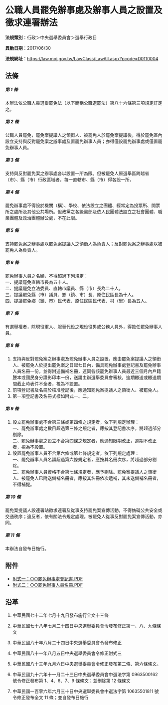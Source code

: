# 公職人員罷免辦事處及辦事人員之設置及徵求連署辦法



**法規類別**：行政＞中央選舉委員會＞選舉行政目

**異動日期**：2017/06/30  

**法規網址**：https://law.moj.gov.tw/LawClass/LawAll.aspx?pcode=D0110004



## 法條
##### 第 1 條
本辦法依公職人員選舉罷免法（以下簡稱公職選罷法）第八十六條第三項規定訂定之。

##### 第 2 條
公職人員罷免，罷免案提議人之領銜人、被罷免人於罷免案提議後，得於罷免區內設立支持與反對罷免案之辦事處及置罷免辦事人員；亦得僅設罷免辦事處或僅置罷免辦事人員。

##### 第 3 條
支持與反對罷免案之辦事處各以設置一所為限。但被罷免人原選舉區跨越省（市）、縣（市）行政區域者，每一直轄市、縣（市）得各設一所。

##### 第 4 條
罷免辦事處不得設於機關（構）、學校、依法設立之團體、經常定為投票所、開票所之處所及其他公共場所。但政黨之各級黨部及依人民團體法設立之社會團體、職業團體及政治團體辦公處，不在此限。

##### 第 5 條
支持罷免案之辦事處以罷免案提議人之領銜人為負責人；反對罷免案之辦事處以被罷免人為負責人。

##### 第 6 條
罷免辦事人員之名額，不得超過下列規定：  
一、提議罷免直轄市長為五十人。  
二、提議罷免立法委員、直轄市議員、縣（市）長為二十人。  
三、提議罷免縣（市）議員、鄉（鎮、市）長、原住民區長為十人。  
四、提議罷免鄉（鎮、市）民代表、原住民區民代表、村（里）長為五人。

##### 第 7 條
有選舉權者，除現役軍人、服替代役之現役役男或公務人員外，得擔任罷免辦事人員。

##### 第 8 條
1. 支持與反對罷免案之辦事處及罷免辦事人員之設置，應由罷免案提議人之領銜人、被罷免人於提出罷免案之日起七日內，備具罷免辦事處登記書及罷免辦事人員名冊一份，並得附送備補名冊，連同各該罷免辦事人員最近三個月內戶籍謄本或國民身分證影印本一份，送請主辦選舉委員會審核，逾期繳送或繳送期間截止時表件不全者，視為不設置。
1. 前項登記書及名冊於核准登記後，應通知罷免案提議人之領銜人、被罷免人。
1. 第一項登記書及名冊式樣如附式一、二。

##### 第 9 條
1. 設立罷免辦事處不合第三條或第四條之規定者，依下列規定辦理：  
一、罷免辦事處之數目超過第三條之規定者，應按其登記書次序，將超過部分剔除。  
二、罷免辦事處之設立不合第四條之規定者，應通知限期改正，逾期不改正者，視為不設置。
1. 設置罷免辦事人員不合第六條或第七條規定者，依下列規定處理：  
一、罷免辦事人員名額超過第六條規定者，應按其名冊次序，將超過部分剔除。  
二、罷免辦事人員資格不合第七條規定者，應予剔除。罷免案提議人之領銜人、被罷免人已附送備補名冊者，應按其名冊依次遞補，其未送備補名冊者，不得補提。

##### 第 10 條
罷免案提議人設連署站徵求連署及從事支持罷免案宣傳活動，不得妨礙公共安全或交通秩序；違反者，依有關法令規定處理。被罷免人從事反對罷免案宣傳活動，亦同。

##### 第 11 條
本辦法自發布日施行。
## 附件
* [附式一：○○罷免辦事處登記書.PDF](https://law.moj.gov.tw/LawClass/LawGetFile.ashx?FileId=0000200078)
* [附式二：○○罷免辦事人員名冊.PDF](https://law.moj.gov.tw/LawClass/LawGetFile.ashx?FileId=0000200079)
## 沿革
1. 中華民國七十二年七月十九日發布施行全文十三條                      
1. 中華民國七十八年七月二十四日中央選舉委員會令發布修正第一、八、九條條文
1. 中華民國八十年八月二十四日中央選舉委員會令發布修正                
1. 中華民國八十一年八月五日中央選舉委員會令修正附式三                    

1. 中華民國八十三年九月六日中央選舉委員會令修正發布第二條、第六條條文。
1. 中華民國九十六年十一月二十三日中央選舉委員會中選法字第 0963500162 號令修正發布第 1、4、6、7、9  條條文；並刪除第 12 條條文  
1. 中華民國一百零六年六月三十日中央選舉委員會中選法字第 10635501811  號令修正發布全文 11 條；並自發布日施行
